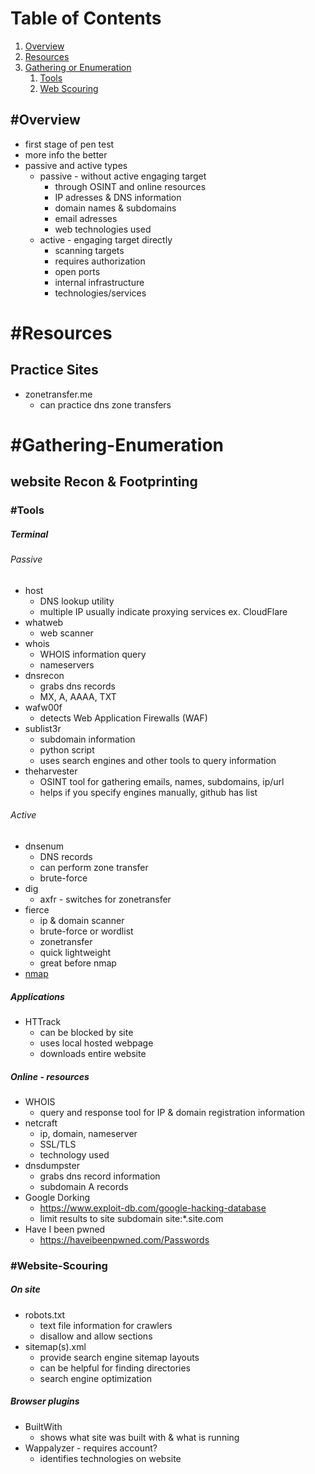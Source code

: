 # Table of Contents
1. [Overview](#Overview)
2. [Resources](#Resources)
3. [Gathering or Enumeration](#Gathering-Enumeration)
	1. [Tools](#Tools)
	2. [Web Scouring](#Website-Scouring)

## #Overview
- first stage of pen test
- more info the better
- passive and active types
	- passive - without active engaging target
		- through OSINT and online resources
		- IP adresses & DNS information
		- domain names & subdomains
		- email adresses
		- web technologies used
	- active - engaging target directly
		- scanning targets
		- requires authorization
		- open ports
		- internal infrastructure
		- technologies/services

# #Resources
## Practice Sites
- zonetransfer.me
	- can practice dns zone transfers

# #Gathering-Enumeration

## website Recon & Footprinting

### #Tools
##### Terminal
###### Passive
- host
	- DNS lookup utility
	- multiple IP usually indicate proxying services ex. CloudFlare
- whatweb
	- web scanner
- whois
	- WHOIS information query
	- nameservers
- dnsrecon
	- grabs dns records
	- MX, A, AAAA, TXT
- wafw00f
	- detects Web Application Firewalls (WAF)
- sublist3r
	- subdomain information
	- python script
	- uses search engines and other tools to query information
- theharvester
	- OSINT tool for gathering emails, names, subdomains, ip/url
	- helps if you specify engines manually, github has list
###### Active
- dnsenum
	- DNS records
	- can perform zone transfer
	- brute-force
- dig
	- axfr - switches for zonetransfer
- fierce
	- ip & domain scanner
	- brute-force or wordlist
	- zonetransfer
	- quick lightweight
	- great before nmap
- [nmap](../Tools/NMAP.md) 
##### Applications
- HTTrack
	- can be blocked by site
	- uses local hosted webpage
	- downloads entire website
##### Online - resources
- WHOIS
	- query and response tool for IP & domain registration information
- netcraft
	- ip, domain, nameserver
	- SSL/TLS
	- technology used
- dnsdumpster
	- grabs dns record information
	- subdomain A records
- Google Dorking
	- https://www.exploit-db.com/google-hacking-database
	- limit results to site subdomain site:\*.site.com
- Have I been pwned
	- https://haveibeenpwned.com/Passwords
### #Website-Scouring
##### On site
- robots.txt
	- text file information for crawlers
	- disallow and allow sections
- sitemap(s).xml
	- provide search engine sitemap layouts
	- can be helpful for finding directories
	- search engine optimization
##### Browser plugins
- BuiltWith
	- shows what site was built with & what is running
- Wappalyzer - requires account?
	- identifies technologies on website



